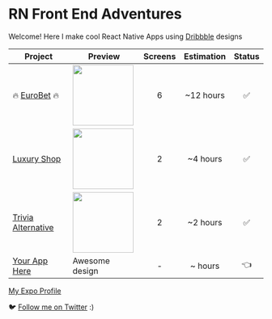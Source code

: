 # RN Front End Adventures
Welcome! 
Here I make cool React Native Apps using [Dribbble](https://dribbble.com/) designs  


| Project | Preview | Screens | Estimation | Status |
| ------ | ------ | :------: | :------: | :------: |
| :fire: [EuroBet](https://dribbble.com/shots/2809397-Eurobet-Mobile-App-Free-PSD/attachments) :fire: | <img src="https://cdn.dribbble.com/users/793310/screenshots/2809397/eurobet_dribbble.png" width="120" /> | 6 | ~12 hours | :white_check_mark: |
| [Luxury Shop](https://dribbble.com/shots/6142872-Luxury-Goods-App/attachments) | <img src="https://cdn.dribbble.com/users/2707948/screenshots/6142872/luxury_goods_app_1.png" width="120" /> | 2 | ~4 hours | :white_check_mark: |
| [Trivia Alternative](https://dribbble.com/shots/6207795-Trivia-App-Alternative/attachments) | <img src="https://cdn.dribbble.com/users/1665382/screenshots/6207795/emirates_-_home_alternative_2x.png" width="120" /> | 2 | ~2 hours | :white_check_mark: |
| [Your App Here](https://github.com/dev-andremonteiro/react-native-frontend-adventure/issues/new?assignees=&labels=&template=feature_request.md&title=) | Awesome design | - | ~ hours | :point_left: |


[My Expo Profile](https://expo.io/@menorme)


  :bird:  [Follow me on Twitter](https://twitter.com/DAndremonteiro) :)
